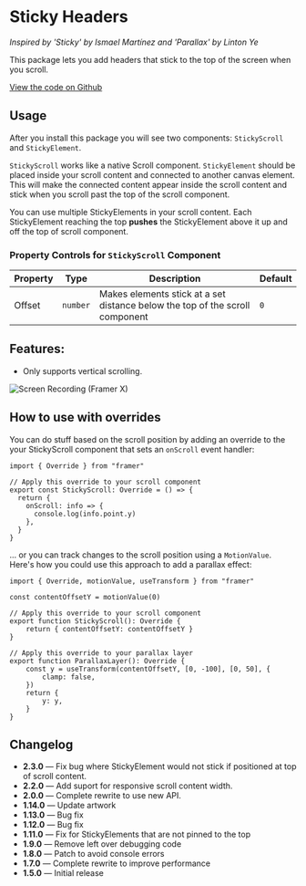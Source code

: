 # Sticky Headers

_Inspired by 'Sticky' by Ismael Martínez and 'Parallax' by Linton Ye_

This package lets you add headers that stick to the top of the screen when you scroll.

[View the code on Github](https://github.com/perrysmotors/sticky-headers.framerfx)

## Usage

After you install this package you will see two components: `StickyScroll` and `StickyElement`.

`StickyScroll` works like a native Scroll component.
`StickyElement` should be placed inside your scroll content and connected to another canvas element. This will make the connected content appear inside the scroll content and stick when you scroll past the top of the scroll component.

You can use multiple StickyElements in your scroll content. Each StickyElement reaching the top **pushes** the StickyElement above it up and off the top of scroll component.

### Property Controls for `StickyScroll` Component

| Property | Type | Description | Default |
| --- | --- | --- | --- |
| Offset | `number` | Makes elements stick at a set distance below the top of the scroll component | `0` |

## Features:

- Only supports vertical scrolling.

![Screen Recording (Framer X)](https://user-images.githubusercontent.com/12557727/54369321-a3808800-466d-11e9-8b50-4f245ac8075b.gif)

## How to use with overrides

You can do stuff based on the scroll position by adding an override to the your StickyScroll component that sets an `onScroll` event handler:

```
import { Override } from "framer"

// Apply this override to your scroll component
export const StickyScroll: Override = () => {
  return {
    onScroll: info => {
      console.log(info.point.y)
    },
  }
}
```

... or you can track changes to the scroll position using a `MotionValue`. Here's how you could use this approach to add a parallax effect:

```
import { Override, motionValue, useTransform } from "framer"

const contentOffsetY = motionValue(0)

// Apply this override to your scroll component
export function StickyScroll(): Override {
    return { contentOffsetY: contentOffsetY }
}

// Apply this override to your parallax layer
export function ParallaxLayer(): Override {
    const y = useTransform(contentOffsetY, [0, -100], [0, 50], {
        clamp: false,
    })
    return {
        y: y,
    }
}
```

## Changelog

- **2.3.0** — Fix bug where StickyElement would not stick if positioned at top of scroll content.
- **2.2.0** — Add suport for responsive scroll content width.
- **2.0.0** — Complete rewrite to use new API.
- **1.14.0** — Update artwork
- **1.13.0** — Bug fix
- **1.12.0** — Bug fix
- **1.11.0** — Fix for StickyElements that are not pinned to the top
- **1.9.0** — Remove left over debugging code
- **1.8.0** — Patch to avoid console errors
- **1.7.0** — Complete rewrite to improve performance
- **1.5.0** — Initial release